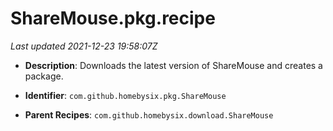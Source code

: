 # ShareMouse.pkg.recipe

_Last updated 2021-12-23 19:58:07Z_

- **Description**: Downloads the latest version of ShareMouse and creates a package.

- **Identifier**: `com.github.homebysix.pkg.ShareMouse`

- **Parent Recipes**: `com.github.homebysix.download.ShareMouse`